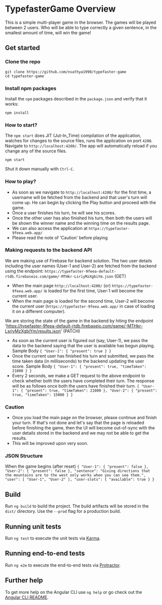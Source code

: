 # TypefasterGame Overview

This is a simple multi-player game in the browser.
The games will be played between 2 users. Who will be able to type correctly a
given sentence, in the smallest amount of time, will win the game!

## Get started

### Clone the repo

```shell
git clone https://github.com/nsathya1990/typefaster-game
cd typefaster-game
```

### Install npm packages

Install the `npm` packages described in the `package.json` and verify that it works:

```shell
npm install
```

### How to start?

The `npm start` does JIT (Jut-In_Time) compilation of the application, watches for changes to the source files, runs the application on port `4200`.
Navigate to `http://localhost:4200/`. The app will automatically reload if you change any of the source files.

```shell
npm start
```

Shut it down manually with `Ctrl-C`.

### How to play?

- As soon as we navigate to `http://localhost:4200/` for the first time, a username will be fetched from the backend and that user's turn will come up. He can begin by clicking the Play button and proceed with the game.
- Once a user finishes his turn, he will see his scores.
- Once the other user has also finished his turn, then both the users will be shown the winner name and the winning time on the results page.
- We can also access the application at `https://typefaster-9feea.web.app/`
- Please read the note of 'Caution' before playing

### Making requests to the backend API

We are making use of Firebase for backend solution.
The two user details including the user names (User-1 and User-2) are fetched from the backend using the endpoint:
`https://typefaster-9feea-default-rtdb.firebaseio.com/game/-MTHkr-LsriyMzXgbiYm.json` (GET)

- When the main page `http://localhost:4200/` (or) `https://typefaster-9feea.web.app/` is loaded for the first time, User-1 will become the current user.
- When the main page is loaded for the second time, User-2 will become the current user (`https://typefaster-9feea.web.app/` in case of loading it on a different computer).

We are storing the state of the game in the backend by hiting the endpoint 'https://typefaster-9feea-default-rtdb.firebaseio.com/game/-MTHkr-LsriyMzXgbiYm/results.json' (PATCH)

- As soon as the current user is figured out (say, User-1), we pass the data to the backend saying that the user is available has begun playing.
  Sample Body
  `{ "User-1": { "present": true } }`
- Once the current user has finished his turn and submitted, we pass the time taken data (in milliseconds) to the backend updating the user score.
  Sample Body
  `{ "User-1": { "present": true, "timeTaken": 21000 } }`
- Every 2 seconds, we make a GET request to the above endpoint to check whether both the users have completed their turn. The response will be as follows once both the users have finished their turn.
  `{ "User-1": { "present": true, "timeTaken": 21000 }, "User-2": { "present": true, "timeTaken": 15000 } }`

### Caution

- Once you load the main page on the browser, please continue and finish your turn. If that's not done and let's say that the page is reloaded before finishing the game, then the UI will become out-of-sync with the user details stored in the backend and we may not be able to get the results.
- This will be improved upon very soon.

### JSON Structure

When the game begins (after reset)
`{ "User-1": { "present": false }, "User-2": { "present": false }, "sentence": "Giving directions that the mountains are to the west only works when you can see them.", "user": [ "User-1", "User-2" ], "user-slots": { "available": true } }`

## Build

Run `ng build` to build the project. The build artifacts will be stored in the `dist/` directory. Use the `--prod` flag for a production build.

## Running unit tests

Run `ng test` to execute the unit tests via [Karma](https://karma-runner.github.io).

## Running end-to-end tests

Run `ng e2e` to execute the end-to-end tests via [Protractor](http://www.protractortest.org/).

## Further help

To get more help on the Angular CLI use `ng help` or go check out the [Angular CLI README](https://github.com/angular/angular-cli/blob/master/README.md).
